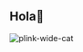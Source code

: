 ## Hola👋

![plink-wide-cat](https://github.com/Depwp/Depwp/assets/162775475/a3e92248-3e43-4114-91e6-a531dd3737f2)
